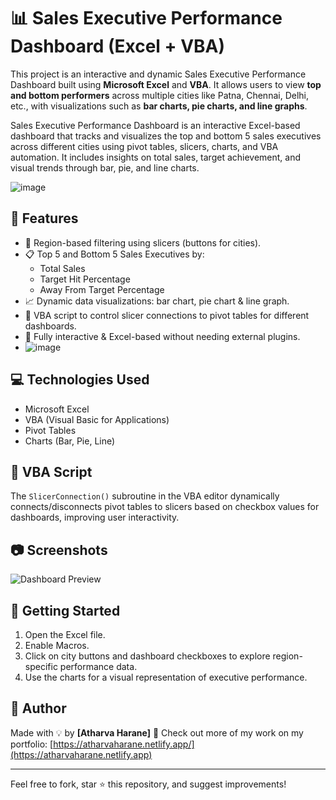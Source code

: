 # 📊 Sales Executive Performance Dashboard (Excel + VBA)

This project is an interactive and dynamic Sales Executive Performance Dashboard built using **Microsoft Excel** and **VBA**. It allows users to view **top and bottom performers** across multiple cities like Patna, Chennai, Delhi, etc., with visualizations such as **bar charts, pie charts, and line graphs**.

Sales Executive Performance Dashboard is an interactive Excel-based dashboard that tracks and visualizes the top and bottom 5 sales executives across different cities using pivot tables, slicers, charts, and VBA automation. It includes insights on total sales, target achievement, and visual trends through bar, pie, and line charts.

![image](https://github.com/user-attachments/assets/4cfff042-71d1-4ab6-9e05-71ef3b4fc618)


## 🔧 Features

- 📌 Region-based filtering using slicers (buttons for cities).
- 📋 Top 5 and Bottom 5 Sales Executives by:
  - Total Sales
  - Target Hit Percentage
  - Away From Target Percentage
- 📈 Dynamic data visualizations: bar chart, pie chart & line graph.
- 🧠 VBA script to control slicer connections to pivot tables for different dashboards.
- 🎯 Fully interactive & Excel-based without needing external plugins.
- 
  ![image](https://github.com/user-attachments/assets/5d8308f0-cdae-433a-a19a-3a4fa0fb2ab2)


## 💻 Technologies Used

- Microsoft Excel
- VBA (Visual Basic for Applications)
- Pivot Tables
- Charts (Bar, Pie, Line)

## 🧩 VBA Script

The `SlicerConnection()` subroutine in the VBA editor dynamically connects/disconnects pivot tables to slicers based on checkbox values for dashboards, improving user interactivity.

## 📷 Screenshots

![Dashboard Preview](![image](https://github.com/user-attachments/assets/8ef1ffa3-665d-47a1-8043-2381e7e07eaf)
)

## 🚀 Getting Started

1. Open the Excel file.
2. Enable Macros.
3. Click on city buttons and dashboard checkboxes to explore region-specific performance data.
4. Use the charts for a visual representation of executive performance.

## 📌 Author

Made with 💡 by **[Atharva Harane]**
🔗 Check out more of my work on my portfolio: [https://atharvaharane.netlify.app/](https://atharvaharane.netlify.app)

---

Feel free to fork, star ⭐ this repository, and suggest improvements!
